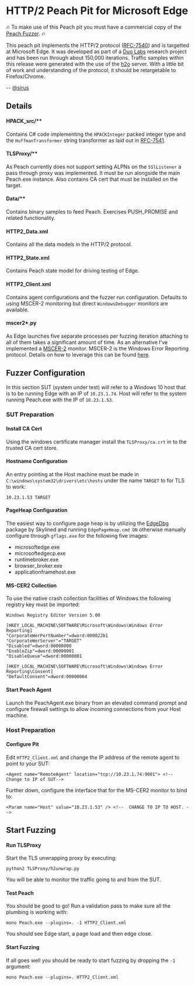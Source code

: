 
# HTTP/2 Peach Pit for Microsoft Edge

:fire: To make use of this Peach pit you must have a commercial copy of the [Peach Fuzzer](https://peachfuzzer.com). :fire:

This peach pit implements the HTTP/2 protocol ([RFC-7540](https://tools.ietf.org/html/rfc7540)) and is targetted at Microsoft Edge. It was developed as part of a [Duo Labs](https://duo.com/labs) research project and has been run through about 150,000 iterations. Traffic samples within this release were generated with the use of the [h2o](https://github.com/h2o/h2o) server. With a little bit of work and understanding of the protocol, it should be retargetable to Firefox/Chrome.

-- [@sirus](https://twitter.com/sirus)

## Details
 
 
#### HPACK_src/**
Contains C# code implementing the ```HPACKInteger``` packed integer type and the ```HuffmanTransformer``` string transformer as laid out in [RFC-7541](https://tools.ietf.org/html/rfc7541).
 
#### TLSProxy/**
As Peach currently does not support setting ALPNs on the ```SSlListener``` a pass through proxy  was implemented. It must be run alongside the main Peach.exe instance. Also contains CA cert that must be installed on the target.

#### Data/**
Contains binary samples to feed Peach. Exercises PUSH_PROMISE and related functionality. 


#### HTTP2_Data.xml
Contains all the data models in the HTTP/2 protocol. 

#### HTTP2_State.xml
Contains Peach state model for driving testing of Edge.

#### HTTP2_Client.xml
Contains agent configurations and the fuzzer run configuration. Defaults to using MSCER-2 monitoring but direct ```WindowsDebugger``` monitors are available.
 
#### mscer2*.py
As Edge launches five separate processes per fuzzing iteration attaching to all of them takes a significant amount of time.  As an alternative I've implemented a [MSCER-2](https://msdn.microsoft.com/en-us/library/dd942170.aspx) monitor. MSCER-2 is the Windows Error Reporting protocol. Details on how to leverage this can be found [here](https://duo.com/blog/remote-fuzzer-monitoring-with-windows-error-reporting-wer).
 
## Fuzzer Configuration
In this section SUT (system under test) will refer to a Windows 10 host that is to be running Edge with an IP of ```10.23.1.74```. Host will refer to the system running Peach.exe with the IP of ```10.23.1.53```.

### SUT Preparation

#### Install CA Cert
Using the windows certificate manager install the ```TLSProxy/ca.crt``` in to the trusted CA cert store.

#### Hostname Configuration
An entry pointing at the Host machine must be made in ```C:\windows\system32\drivers\etc\hosts``` under the name ```TARGET``` to for TLS to work:
```
10.23.1.53 TARGET
```

#### PageHeap Configuration
The easiest way to configure page heap is by utilizing the [EdgeDbg](https://github.com/SkyLined/EdgeDbg) package by Skylined and running ```EdgePageHeap.cmd ON``` otherwise manually configure through ``gflags.exe`` for the following five images:
* microsoftedge.exe
* microsoftedgecp.exe
* runtimebroker.exe
* browser_broker.exe
* applicationframehost.exe

#### MS-CER2 Collection

To use the native crash collection facilities of Windows the following registry key must be imported:

```
Windows Registry Editor Version 5.00

[HKEY_LOCAL_MACHINE\SOFTWARE\Microsoft\Windows\Windows Error Reporting]
"CorporateWerPortNumber"=dword:000022b1
"CorporateWerServer"="TARGET"
"Disabled"=dword:00000000
"EnableZip"=dword:00000001
"DisableQueue"=dword:00000001

[HKEY_LOCAL_MACHINE\SOFTWARE\Microsoft\Windows\Windows Error Reporting\Consent]
"DefaultConsent"=dword:00000004
```

#### Start Peach Agent 
Launch the PeachAgent.exe binary from an elevated command prompt and configure firewall settings to allow incoming connections from your Host machine.

### Host Preparation

#### Configure Pit
Edit ```HTTP2_Client.xml``` and change the IP address of the remote agent to point to your SUT:
```
<Agent name="RemoteAgent" location="tcp://10.23.1.74:9001"> <!-- Change to IP of SUT-->
```
Further down, configure the interface that for the MS-CER2 monitor to bind to:
```
<Param name="Host" value="10.23.1.53" /> <!--  CHANGE TO IP TO HOST. -->
```



## Start Fuzzing

#### Run TLSProxy
Start the TLS unwrapping proxy by executing:
```
python2 TLSProxy/h2unwrap.py
```
You will be able to monitor the traffic going to and from the SUT.  

#### Test Peach
You should be good to go! Run a validation pass to make sure all the plumbing is working with:

```
mono Peach.exe --plugins=. -1 HTTP2_Client.xml
```
You should see Edge start, a page load and then edge close. 

#### Start Fuzzing
If all goes well you should be ready to start fuzzing by dropping the ```-1``` argument:

```
mono Peach.exe --plugins=. HTTP2_Client.xml
```
